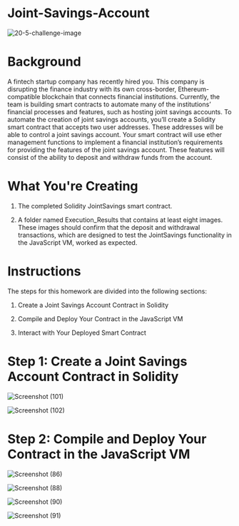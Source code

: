 # Joint-Savings-Account

![20-5-challenge-image](https://github.com/shahp630/Joint-Savings-Account/assets/133065460/aaa0dec5-5c78-4bbd-9ee5-68157849fb68)

# Background
A fintech startup company has recently hired you. This company is disrupting the finance industry with its own cross-border, Ethereum-compatible blockchain that connects financial institutions. Currently, the team is building smart contracts to automate many of the institutions’ financial processes and features, such as hosting joint savings accounts.
To automate the creation of joint savings accounts, you’ll create a Solidity smart contract that accepts two user addresses. These addresses will be able to control a joint savings account. Your smart contract will use ether management functions to implement a financial institution’s requirements for providing the features of the joint savings account. These features will consist of the ability to deposit and withdraw funds from the account.

# What You're Creating

1) The completed Solidity JointSavings smart contract.


2) A folder named Execution_Results that contains at least eight images. These images should confirm that the deposit and withdrawal transactions, which are designed to test the JointSavings functionality in the JavaScript VM, worked as expected.



# Instructions

The steps for this homework are divided into the following sections:

1) Create a Joint Savings Account Contract in Solidity

2) Compile and Deploy Your Contract in the JavaScript VM

3) Interact with Your Deployed Smart Contract


# Step 1: Create a Joint Savings Account Contract in Solidity

![Screenshot (101)](https://github.com/shahp630/Joint-Savings-Account/assets/133065460/13226b8c-2946-47de-9a44-0f2c093342a0)

![Screenshot (102)](https://github.com/shahp630/Joint-Savings-Account/assets/133065460/0e544d17-2ca4-44c7-b5b2-f07d2397b84b)


# Step 2: Compile and Deploy Your Contract in the JavaScript VM

![Screenshot (86)](https://github.com/shahp630/Joint-Savings-Account/assets/133065460/f8b41278-22e5-412a-9f5d-d634cbbbca58)

![Screenshot (88)](https://github.com/shahp630/Joint-Savings-Account/assets/133065460/1e57f31e-fa47-4797-9a26-80b79f4f53c6)

![Screenshot (90)](https://github.com/shahp630/Joint-Savings-Account/assets/133065460/af81a8eb-2a90-4e16-9be8-fae4cb601e20)

![Screenshot (91)](https://github.com/shahp630/Joint-Savings-Account/assets/133065460/7ff14e0e-8d1c-4faf-bb07-ec8ef07d46da)







